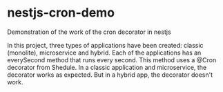# nestjs-cron-demo
Demonstration of the work of the cron decorator in nestjs

In this project, three types of applications have been created: classic (monolite), microservice and hybrid. Each of the applications has an everySecond method that runs every second. This method uses a @Cron decorator from Shedule.
In a classic application and microservice, the decorator works as expected. But in a hybrid app, the decorator doesn't work.